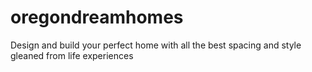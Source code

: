 # oregondreamhomes
Design and build your perfect home with all the best spacing and style gleaned from life experiences
